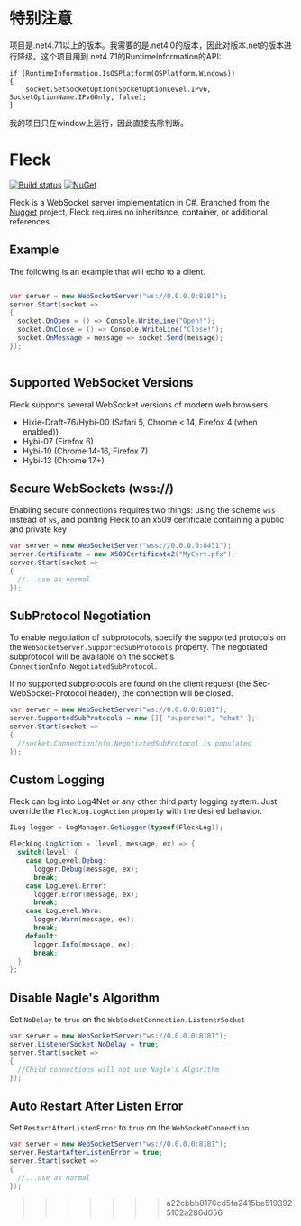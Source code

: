 

特别注意
===
项目是.net4.7.1以上的版本。我需要的是.net4.0的版本，因此对版本.net的版本进行降级。这个项目用到.net4.7.1的RuntimeInformation的API:
```
if (RuntimeInformation.IsOSPlatform(OSPlatform.Windows))
{
    socket.SetSocketOption(SocketOptionLevel.IPv6, SocketOptionName.IPv6Only, false);
}
```

我的项目只在window上运行，因此直接去除判断。

Fleck
===

[![Build status](https://ci.appveyor.com/api/projects/status/k0s8hq5y4emak5j3/branch/master?svg=true)](https://ci.appveyor.com/project/statianzo/fleck/branch/master) [![NuGet](https://img.shields.io/nuget/v/Fleck.svg)](https://www.nuget.org/packages/Fleck/)

Fleck is a WebSocket server implementation in C#. Branched from the
[Nugget][nugget] project, Fleck requires no inheritance, container, or
additional references.

Example
---

The following is an example that will echo to a client.

```c#

var server = new WebSocketServer("ws://0.0.0.0:8181");
server.Start(socket =>
{
  socket.OnOpen = () => Console.WriteLine("Open!");
  socket.OnClose = () => Console.WriteLine("Close!");
  socket.OnMessage = message => socket.Send(message);
});
        
```

Supported WebSocket Versions
---

Fleck supports several WebSocket versions of modern web browsers

- Hixie-Draft-76/Hybi-00 (Safari 5, Chrome < 14, Firefox 4 (when enabled))
- Hybi-07 (Firefox 6)
- Hybi-10 (Chrome 14-16, Firefox 7)
- Hybi-13 (Chrome 17+)

Secure WebSockets (wss://)
---

Enabling secure connections requires two things: using the scheme `wss` instead
of `ws`, and pointing Fleck to an x509 certificate containing a public and
private key

```cs
var server = new WebSocketServer("wss://0.0.0.0:8431");
server.Certificate = new X509Certificate2("MyCert.pfx");
server.Start(socket =>
{
  //...use as normal
});
```

SubProtocol Negotiation
---

To enable negotiation of subprotocols, specify the supported protocols on
the `WebSocketServer.SupportedSubProtocols` property. The negotiated
subprotocol will be available on the socket's `ConnectionInfo.NegotiatedSubProtocol`.

If no supported subprotocols are found on the client request (the
Sec-WebSocket-Protocol header), the connection will be closed.

```cs
var server = new WebSocketServer("ws://0.0.0.0:8181");
server.SupportedSubProtocols = new []{ "superchat", "chat" };
server.Start(socket =>
{
  //socket.ConnectionInfo.NegotiatedSubProtocol is populated
});
```

Custom Logging
---

Fleck can log into Log4Net or any other third party logging system. Just override the `FleckLog.LogAction` property with the desired behavior.

```cs
ILog logger = LogManager.GetLogger(typeof(FleckLog));

FleckLog.LogAction = (level, message, ex) => {
  switch(level) {
    case LogLevel.Debug:
      logger.Debug(message, ex);
      break;
    case LogLevel.Error:
      logger.Error(message, ex);
      break;
    case LogLevel.Warn:
      logger.Warn(message, ex);
      break;
    default:
      logger.Info(message, ex);
      break;
  }
};

```

Disable Nagle's Algorithm
---

Set `NoDelay` to `true` on the `WebSocketConnection.ListenerSocket`

```cs
var server = new WebSocketServer("ws://0.0.0.0:8181");
server.ListenerSocket.NoDelay = true;
server.Start(socket =>
{
  //Child connections will not use Nagle's Algorithm
});
```

Auto Restart After Listen Error
---

Set `RestartAfterListenError` to `true` on the `WebSocketConnection`

```cs
var server = new WebSocketServer("ws://0.0.0.0:8181");
server.RestartAfterListenError = true;
server.Start(socket =>
{
  //...use as normal
});
```

[nugget]: http://nugget.codeplex.com/ 
>>>>>>> a22cbbb8176cd5fa2415be5193925102a286d056
